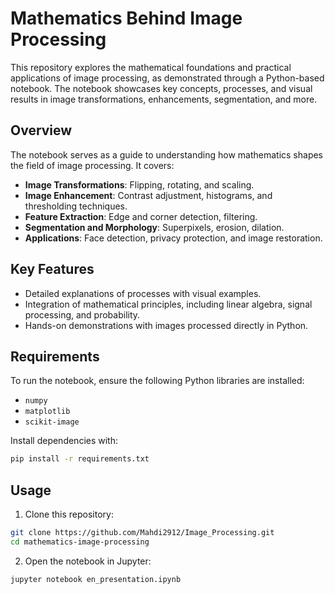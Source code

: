 # Mathematics Behind Image Processing  

This repository explores the mathematical foundations and practical applications of image processing, as demonstrated through a Python-based notebook. The notebook showcases key concepts, processes, and visual results in image transformations, enhancements, segmentation, and more.  

## Overview  
The notebook serves as a guide to understanding how mathematics shapes the field of image processing. It covers:  
- **Image Transformations**: Flipping, rotating, and scaling.  
- **Image Enhancement**: Contrast adjustment, histograms, and thresholding techniques.  
- **Feature Extraction**: Edge and corner detection, filtering.  
- **Segmentation and Morphology**: Superpixels, erosion, dilation.  
- **Applications**: Face detection, privacy protection, and image restoration.  

## Key Features  
- Detailed explanations of processes with visual examples.  
- Integration of mathematical principles, including linear algebra, signal processing, and probability.  
- Hands-on demonstrations with images processed directly in Python.  

## Requirements  
To run the notebook, ensure the following Python libraries are installed:  
- `numpy`  
- `matplotlib`  
- `scikit-image`  

Install dependencies with:  
```bash
pip install -r requirements.txt
```

## Usage
1. Clone this repository:

```bash
git clone https://github.com/Mahdi2912/Image_Processing.git
cd mathematics-image-processing
```

2. Open the notebook in Jupyter:
```bash
jupyter notebook en_presentation.ipynb
```
